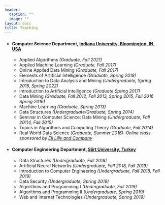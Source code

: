 ```yaml
---
header:
  caption: ""
  image: ""
layout: docs
title: Teaching
---
```


    
* #### Computer Science Department, [Indiana University, Bloomington, IN, USA](https://luddy.indiana.edu/about/facilities/index.html)
    + Applied Algorithms *(Graduate, Fall 2021)*
    + Applied Machine Learning *(Graduate, Fall 2017)*
    + Online Applied Data Mining *(Graduate, Fall 2017)*
    + Elements of Artificial Intelligence *(Graduate, Spring 2018)*
    + Introduction to Data Analysis and Mining *(Undergraduate, Spring 2018, Spring 2022)*
    + Introduction to Artificial Intelligence *(Graduate Spring 2017)*
    + Data Mining *(Graduate, Fall 2012, Fall 2013, Spring 2015, Fall 2016 Spring 2016)*
    + Machine Learning *(Graduate, Spring 2013)*
    + Data Structures *(Undergraduate/Graduate, Spring 2014)*
    + Seminar in Computer Science: Data Mining *(Undergraduate, Fall 20114, Fall 2015)*
    + Topics in Algorithms and Computing Theory *(Graduate, Fall 2014)*
    + Real World Data Science *(Graduate, Summer 2016): Online class sponsored by [Eli Lilly and Company](https://www.lilly.com/)*
    
 * #### Computer Engineering Department, [Siirt University, Turkey](http://bilgisayar.siirt.edu.tr/detay/general-information/768093053.html)
    + Data Structures *(Undergraduate, Fall 2018)*
    + Artificial Neural Networks *(Undergraduate, Fall 2018, Fall 2019)*
    + Introduction to Computer Engineering *(Undergraduate, Fall 2018, Fall 2019)*
    + Data Security *(Undergraduate, Spring 2019)*
    + Algorithms and Programming I  *(Undergraduate, Fall 2019)*
    + Algorithms and Programming II *(Undergraduate, Spring 2019)*
    + Web and Internet Technologies *(Undergraduate, Spring 2019)*
